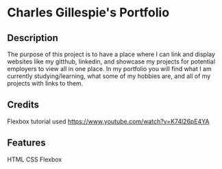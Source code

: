 # Charles Gillespie's Portfolio

## Description

The purpose of this project is to have a place where I can link and display websites like my gitthub, linkedin, and showcase my projects for potential employers to view all in one place. In my portfolio you will find what I am currently studying/learning, what some of my hobbies are, and all of my projects with links to them.

## Credits

Flexbox tutorial used https://www.youtube.com/watch?v=K74l26pE4YA

## Features

HTML
CSS
Flexbox